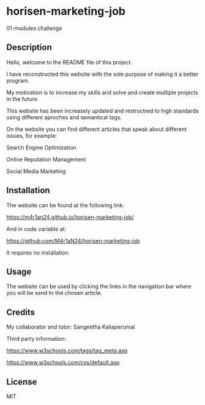 # horisen-marketing-job
01-modules challenge


## Description

Hello, welcome to the README file of this project.

I have reconstructed this website with the sole purpose of making it a better program.

My motivation is to increase my skills and solve and create multiple projects in the future.

This website has been increasely updated and restructred to high standards using different aproches and semantical tags.

On the website you can find different articles that speak about different issues, for example: 

Search Engine Optimization

Online Reputation Management

Social Media Marketing

## Installation

The website can be found at the following link:

https://m4r1an24.github.io/horisen-marketing-job/

And in code variable at:

https://github.com/M4r1aN24/horisen-marketing-job

It requires no installation.

## Usage

The website can be used by clicking the links in the navigation bar where you will be send to the chosen article.

## Credits

My collaborator and tutor: Sangeetha Kaliaperumal

Third party information: 

https://www.w3schools.com/tags/tag_meta.asp

https://www.w3schools.com/css/default.asp

## License

MIT 



